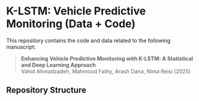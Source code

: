 # K-LSTM: Vehicle Predictive Monitoring (Data + Code)

This repository contains the code and data related to the following manuscript:

> **Enhancing Vehicle Predictive Monitoring with K-LSTM: A Statistical and Deep Learning Approach**  
> Vahid Ahmadzadeh, Mahmood Fathy, Arash Dana, Nima Reisi (2025)

## Repository Structure

